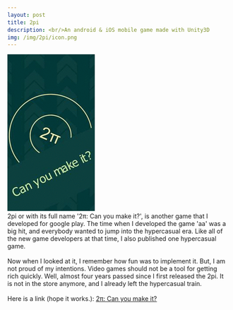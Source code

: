 ```yaml
---
layout: post
title: 2pi
description: <br/>An android & iOS mobile game made with Unity3D
img: /img/2pi/icon.png
---
```

<div>
    <img class="col one" src="/img/2pi/screens.gif">
    <div class="col two">
    2pi or with its full name '2π: Can you make it?', is another game that I developed for google play. The time when I developed the game 'aa' was a big hit, and everybody wanted to jump into the hypercasual era. Like all of the new game developers at that time, I also published one hypercasual game.
    <br><br>
    Now when I looked at it, I remember how fun was to implement it. But, I am not proud of my intentions. Video games should not be a tool for getting rich quickly. Well, almost four years passed since I first released the 2pi. It is not in the store anymore, and I already left the hypercasual train.
    <br><br>
    Here is a link (hope it works.): <a href="https://apkpure.com/2π-can-you-make-it/studio.ekke.twopi" target="_blank">2π: Can you make it?</a>
    </div>
</div>


